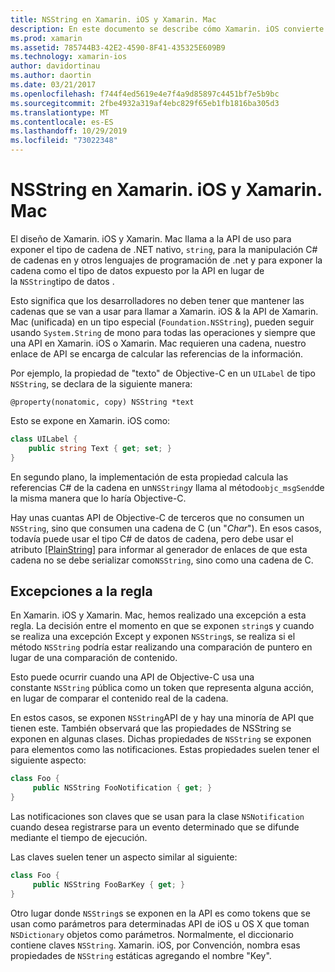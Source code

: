 ```yaml
---
title: NSString en Xamarin. iOS y Xamarin. Mac
description: En este documento se describe cómo Xamarin. iOS convierte de forma transparente objetos NSString C# en objetos de cadena, cuando esto no sucede.
ms.prod: xamarin
ms.assetid: 785744B3-42E2-4590-8F41-435325E609B9
ms.technology: xamarin-ios
author: davidortinau
ms.author: daortin
ms.date: 03/21/2017
ms.openlocfilehash: f744f4ed5619e4e7f4a9d85897c4451bf7e5b9bc
ms.sourcegitcommit: 2fbe4932a319af4ebc829f65eb1fb1816ba305d3
ms.translationtype: MT
ms.contentlocale: es-ES
ms.lasthandoff: 10/29/2019
ms.locfileid: "73022348"
---
```

# <a name="nsstring-in-xamarinios-and-xamarinmac"></a>NSString en Xamarin. iOS y Xamarin. Mac

El diseño de Xamarin. iOS y Xamarin. Mac llama a la API de uso para exponer el tipo de cadena de .NET nativo, `string`, para la manipulación C# de cadenas en y otros lenguajes de programación de .net y para exponer la cadena como el tipo de datos expuesto por la API en lugar de la `NSString`tipo de datos .

Esto significa que los desarrolladores no deben tener que mantener las cadenas que se van a usar para llamar a Xamarin. iOS & la API de Xamarin. Mac (unificada) en un tipo especial (`Foundation.NSString`), pueden seguir usando `System.String` de mono para todas las operaciones y siempre que una API en Xamarin. iOS o Xamarin. Mac requieren una cadena, nuestro enlace de API se encarga de calcular las referencias de la información.

Por ejemplo, la propiedad de "texto" de Objective-C en un `UILabel` de tipo `NSString`, se declara de la siguiente manera:

```objc
@property(nonatomic, copy) NSString *text
```

Esto se expone en Xamarin. iOS como:

```csharp
class UILabel {
    public string Text { get; set; }
}
```

En segundo plano, la implementación de esta propiedad calcula las referencias C# de la cadena en un`NSString`y llama al método`objc_msgSend`de la misma manera que lo haría Objective-C.

Hay unas cuantas API de Objective-C de terceros que no consumen un `NSString`, sino que consumen una cadena de C (un "*Char*"). En esos casos, todavía puede usar el tipo C# de datos de cadena, pero debe usar el atributo [[PlainString]](~/cross-platform/macios/binding/objective-c-libraries.md) para informar al generador de enlaces de que esta cadena no se debe serializar como`NSString`, sino como una cadena de C.

 <a name="Exceptions_to_the_Rule" />

## <a name="exceptions-to-the-rule"></a>Excepciones a la regla

En Xamarin. iOS y Xamarin. Mac, hemos realizado una excepción a esta regla. La decisión entre el momento en que se exponen `string`s y cuando se realiza una excepción Except y exponen `NSString`s, se realiza si el método `NSString` podría estar realizando una comparación de puntero en lugar de una comparación de contenido.

Esto puede ocurrir cuando una API de Objective-C usa una constante `NSString` pública como un token que representa alguna acción, en lugar de comparar el contenido real de la cadena.

En estos casos, se exponen `NSString`API de y hay una minoría de API que tienen este. También observará que las propiedades de NSString se exponen en algunas clases. Dichas propiedades de `NSString` se exponen para elementos como las notificaciones. Estas propiedades suelen tener el siguiente aspecto:

```csharp
class Foo {
     public NSString FooNotification { get; }
}
```

Las notificaciones son claves que se usan para la clase `NSNotification` cuando desea registrarse para un evento determinado que se difunde mediante el tiempo de ejecución.

Las claves suelen tener un aspecto similar al siguiente:

```csharp
class Foo {
     public NSString FooBarKey { get; }
}
```

Otro lugar donde `NSString`s se exponen en la API es como tokens que se usan como parámetros para determinadas API de iOS u OS X que toman `NSDictionary` objetos como parámetros. Normalmente, el diccionario contiene claves `NSString`. Xamarin. iOS, por Convención, nombra esas propiedades de `NSString` estáticas agregando el nombre "Key".
